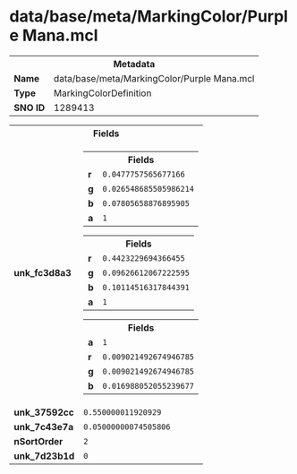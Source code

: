 <h1>data/base/meta/MarkingColor/Purple Mana.mcl</h1><table><tr><th colspan="100%">Metadata</th></tr><tr><td><b>Name</b></td><td>data/base/meta/MarkingColor/Purple Mana.mcl</td></tr><tr><td><b>Type</b></td><td>MarkingColorDefinition</td></tr><tr><td><b>SNO ID</b></td><td>1289413</td></tr></table>

<table><tr><th colspan="100%">Fields</th></tr><tr><td><b>unk_fc3d8a3</b></td><td><table><tr><th colspan="100%">Fields</th></tr><tr><td><b>r</b></td><td><code>0.0477757565677166</code></td></tr><tr><td><b>g</b></td><td><code>0.026548685505986214</code></td></tr><tr><td><b>b</b></td><td><code>0.07805658876895905</code></td></tr><tr><td><b>a</b></td><td><code>1</code></td></tr></table>


<table><tr><th colspan="100%">Fields</th></tr><tr><td><b>r</b></td><td><code>0.4423229694366455</code></td></tr><tr><td><b>g</b></td><td><code>0.09626612067222595</code></td></tr><tr><td><b>b</b></td><td><code>0.10114516317844391</code></td></tr><tr><td><b>a</b></td><td><code>1</code></td></tr></table>


<table><tr><th colspan="100%">Fields</th></tr><tr><td><b>a</b></td><td><code>1</code></td></tr><tr><td><b>r</b></td><td><code>0.009021492674946785</code></td></tr><tr><td><b>g</b></td><td><code>0.009021492674946785</code></td></tr><tr><td><b>b</b></td><td><code>0.016988052055239677</code></td></tr></table>


</td></tr><tr><td><b>unk_37592cc</b></td><td><code>0.550000011920929</code></td></tr><tr><td><b>unk_7c43e7a</b></td><td><code>0.05000000074505806</code></td></tr><tr><td><b>nSortOrder</b></td><td><code>2</code></td></tr><tr><td><b>unk_7d23b1d</b></td><td><code>0</code></td></tr></table>


